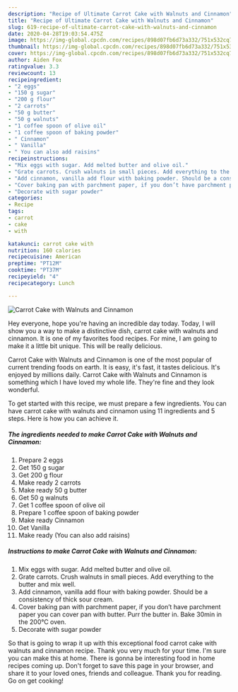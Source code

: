 ```yaml
---
description: "Recipe of Ultimate Carrot Cake with Walnuts and Cinnamon"
title: "Recipe of Ultimate Carrot Cake with Walnuts and Cinnamon"
slug: 619-recipe-of-ultimate-carrot-cake-with-walnuts-and-cinnamon
date: 2020-04-28T19:03:54.475Z
image: https://img-global.cpcdn.com/recipes/898d07fb6d73a332/751x532cq70/carrot-cake-with-walnuts-and-cinnamon-recipe-main-photo.jpg
thumbnail: https://img-global.cpcdn.com/recipes/898d07fb6d73a332/751x532cq70/carrot-cake-with-walnuts-and-cinnamon-recipe-main-photo.jpg
cover: https://img-global.cpcdn.com/recipes/898d07fb6d73a332/751x532cq70/carrot-cake-with-walnuts-and-cinnamon-recipe-main-photo.jpg
author: Aiden Fox
ratingvalue: 3.3
reviewcount: 13
recipeingredient:
- "2 eggs"
- "150 g sugar"
- "200 g flour"
- "2 carrots"
- "50 g butter"
- "50 g walnuts"
- "1 coffee spoon of olive oil"
- "1 coffee spoon of baking powder"
- " Cinnamon"
- " Vanilla"
- " You can also add raisins"
recipeinstructions:
- "Mix eggs with sugar. Add melted butter and olive oil."
- "Grate carrots. Crush walnuts in small pieces. Add everything to the butter and mix well."
- "Add cinnamon, vanilla add flour with baking powder. Should be a consistency of thick sour cream."
- "Cover baking pan with parchment paper, if you don’t have parchment paper you can cover pan with butter. Purr the butter in. Bake 30min in the 200°C oven."
- "Decorate with sugar powder"
categories:
- Recipe
tags:
- carrot
- cake
- with

katakunci: carrot cake with 
nutrition: 160 calories
recipecuisine: American
preptime: "PT12M"
cooktime: "PT37M"
recipeyield: "4"
recipecategory: Lunch

---
```



![Carrot Cake with Walnuts and Cinnamon](https://img-global.cpcdn.com/recipes/898d07fb6d73a332/751x532cq70/carrot-cake-with-walnuts-and-cinnamon-recipe-main-photo.jpg)

Hey everyone, hope you're having an incredible day today. Today, I will show you a way to make a distinctive dish, carrot cake with walnuts and cinnamon. It is one of my favorites food recipes. For mine, I am going to make it a little bit unique. This will be really delicious.

Carrot Cake with Walnuts and Cinnamon is one of the most popular of current trending foods on earth. It is easy, it's fast, it tastes delicious. It's enjoyed by millions daily. Carrot Cake with Walnuts and Cinnamon is something which I have loved my whole life. They're fine and they look wonderful.




To get started with this recipe, we must prepare a few ingredients. You can have carrot cake with walnuts and cinnamon using 11 ingredients and 5 steps. Here is how you can achieve it.

<!--inarticleads1-->

##### The ingredients needed to make Carrot Cake with Walnuts and Cinnamon:

1. Prepare 2 eggs
1. Get 150 g sugar
1. Get 200 g flour
1. Make ready 2 carrots
1. Make ready 50 g butter
1. Get 50 g walnuts
1. Get 1 coffee spoon of olive oil
1. Prepare 1 coffee spoon of baking powder
1. Make ready  Cinnamon
1. Get  Vanilla
1. Make ready  (You can also add raisins)




<!--inarticleads2-->

##### Instructions to make Carrot Cake with Walnuts and Cinnamon:

1. Mix eggs with sugar. Add melted butter and olive oil.
1. Grate carrots. Crush walnuts in small pieces. Add everything to the butter and mix well.
1. Add cinnamon, vanilla add flour with baking powder. Should be a consistency of thick sour cream.
1. Cover baking pan with parchment paper, if you don’t have parchment paper you can cover pan with butter. Purr the butter in. Bake 30min in the 200°C oven.
1. Decorate with sugar powder




So that is going to wrap it up with this exceptional food carrot cake with walnuts and cinnamon recipe. Thank you very much for your time. I'm sure you can make this at home. There is gonna be interesting food in home recipes coming up. Don't forget to save this page in your browser, and share it to your loved ones, friends and colleague. Thank you for reading. Go on get cooking!
